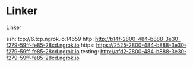 # Linker
Linker

ssh: tcp://6.tcp.ngrok.io:14659 
http: http://b14f-2800-484-b888-3e30-f279-59ff-fe85-28cd.ngrok.io 
https: https://2525-2800-484-b888-3e30-f279-59ff-fe85-28cd.ngrok.io 
testing: http://afd2-2800-484-b888-3e30-f279-59ff-fe85-28cd.ngrok.io 